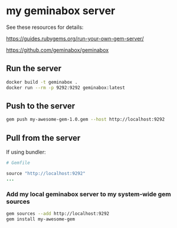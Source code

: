 # my geminabox server

See these resources for details:

<https://guides.rubygems.org/run-your-own-gem-server/>

<https://github.com/geminabox/geminabox>

## Run the server

```sh
docker build -t geminabox .
docker run --rm -p 9292:9292 geminabox:latest
```

## Push to the server

```sh
gem push my-awesome-gem-1.0.gem --host http://localhost:9292
```


## Pull from the server

If using bundler:

```ruby
# Gemfile

source "http://localhost:9292"
...
```

### Add my local geminabox server to my system-wide gem sources

```sh
gem sources --add http://localhost:9292
gem install my-awesome-gem
```

